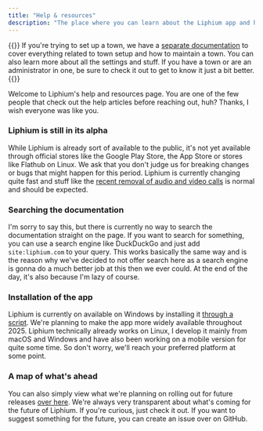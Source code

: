 ```yaml
---
title: "Help & resources"
description: "The place where you can learn about the Liphium app and how to use it."
---
```


{{<hint>}}
If you're trying to set up a town, we have a <a href="https://docs.liphium.com">separate documentation</a> to cover everything related to town setup and how to maintain a town. You can also learn more about all the settings and stuff. If you have a town or are an administrator in one, be sure to check it out to get to know it just a bit better.
{{</hint>}}

Welcome to Liphium's help and resources page. You are one of the few people that check out the help articles before reaching out, huh? Thanks, I wish everyone was like you.

### Liphium is still in its alpha

While Liphium is already sort of available to the public, it's not yet available through official stores like the Google Play Store, the App Store or stores like Flathub on Linux. We ask that you don't judge us for breaking changes or bugs that might happen for this period. Liphium is currently changing quite fast and stuff like the [recent removal of audio and video calls](https://github.com/Liphium/chat_interface/blob/main/CHANGELOG.md) is normal and should be expected.

### Searching the documentation

I'm sorry to say this, but there is currently no way to search the documentation straight on the page. If you want to search for something, you can use a search engine like DuckDuckGo and just add `site:liphium.com` to your query. This works basically the same way and is the reason why we've decided to not offer search here as a search engine is gonna do a much better job at this then we ever could. At the end of the day, it's also because I'm lazy of course.

### Installation of the app

Liphium is currently on available on Windows by installing it [through a script](/docs/installation/windows). We're planning to make the app more widely available throughout 2025. Liphium technically already works on Linux, I develop it mainly from macOS and Windows and have also been working on a mobile version for quite some time. So don't worry, we'll reach your preferred platform at some point.

### A map of what's ahead

You can also simply view what we're planning on rolling out for future releases [over here](/docs/general/roadmap). We're always very transparent about what's coming for the future of Liphium. If you're curious, just check it out. If you want to suggest something for the future, you can create an issue over on GitHub.
